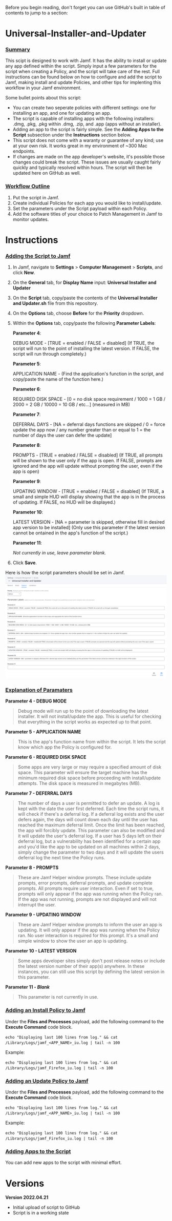 Before you begin reading, don't forget you can use GitHub's built in table of contents to jump to a section:

# Universal-Installer-and-Updater

### <ins>Summary</ins>
This scipt is designed to work with Jamf. It has the ability to install or update any app defined within the script. Simply input a few parameters for the script when creating a Policy, and the script will take care of the rest. Full instructions can be found below on how to configure and add the script to Jamf, making install and update Policies, and other tips for implenting this workflow in your Jamf environment.

Some bullet points about this script:
- You can create two seperate policies with different settings: one for installing an app, and one for updating an app.
- The script is capable of installing apps with the following installers: .dmg, .pkg, .pkg within .dmg, .zip, and .app (apps without an installer). 
- Adding an app to the script is fairly simple. See the **Adding Apps to the Script** subsection under the **Instructions** section below.
- This script does not come with a waranty or guarantee of any kind; use at your own risk. It works great in my environment of ~300 Mac endpoints.
- If changes are made on the app developer's website, it's possible those changes could break the script. These issues are usually caught fairly quickly and typically resolved within hours. The script will then be updated here on GitHub as well.

### <ins>Workflow Outline</ins>
1. Put the script in Jamf.
2. Create individual Policies for each app you would like to install/update.
3. Set the parameters under the Script payload within each Policy.
4. Add the software titles of your choice to Patch Management in Jamf to monitor updates.

# Instructions
### <ins>Adding the Script to Jamf</ins>
1. In Jamf, navigate to **Settings** > **Computer Management** > **Scripts**, and click **New**.
2. On the **General** tab, for **Display Name** input: **Universal Installer and Updater**
3. On the **Script** tab, copy/paste the contents of the **Universal Installer and Updater.sh** file from this repository.
4. On the **Options** tab, choose **Before** for the **Priority** dropdown.
5. Within the **Options** tab, copy/paste the following **Parameter Labels**:

    **Parameter 4**:
    
    DEBUG MODE - [TRUE = enabled / FALSE = disabled] (If TRUE, the script will run to the point of installing the latest version. If FALSE, the script will run through completely.)
    
    **Parameter 5**:
    
    APPLICATION NAME - (Find the application's function in the script, and copy/paste the name of the function here.)
        
    **Parameter 6**:
    
    REQUIRED DISK SPACE - [0 = no disk space requirement / 1000 = 1 GB / 2000 = 2 GB / 10000 = 10 GB / etc...] (measured in MB)
        
    **Parameter 7**:
    
    DEFERRAL DAYS - [NA = deferral days functions are skipped / 0 = force update the app now / any number greater than or equal to 1 = the number of days the user can defer the update]
        
    **Parameter 8**:
    
    PROMPTS - [TRUE = enabled / FALSE = disabled] (If TRUE, all prompts will be shown to the user only if the app is open. If FALSE, prompts are ignored and the app will update without prompting the user, even if the app is open)
        
    **Parameter 9**: 
    
    UPDATING WINDOW - [TRUE = enabled / FALSE = disabled] (If TRUE, a small and simple HUD will display showing that the app is in the process of updating. If FALSE, no HUD will be displayed.)
        
    **Parameter 10**: 
    
    LATEST VERSION - [NA = parameter is skipped, otherwise fill in desired app version to be installed] (Only use this parameter if the latest version cannot be ontained in the app's function of the script.)
    
    **Parameter 11**: 
    
    _Not currently in use, leave parameter blank._
    
6. Click **Save**.


Here is how the script parameters should be set in Jamf.   
![This is an image](https://raw.githubusercontent.com/itjimbo/Universal-Installer-and-Updater/main/Resources/Script%20Parameter%20Labels.png)

### <ins>Explanation of Paramaters</ins>
**Parameter 4 - DEBUG MODE**

> Debug mode will run up to the point of downloading the latest installer. It will not install/update the app. This is useful for checking that everything in the script works as expected up to that point.

**Parameter 5 - APPLICATION NAME**

> This is the app's function name from within the script. It lets the script know which app the Policy is configured for.

**Parameter 6 - REQUIRED DISK SPACE**

> Some apps are very large or may require a specified amount of disk space. This parameter will ensure the target machine has the minimum required disk space before proceeding with install/update attempts. The disk space is measured in megabytes (MB). 

**Parameter 7 - DEFERRAL DAYS**

> The number of days a user is permitted to defer an update. A log is kept with the date the user first deferred. Each time the script runs, it will check if there's a deferral log. If a deferral log exists and the user defers again, the days will count down each day until the user has reached the maximum deferral limit. Once the limit has been reached, the app will forcibly update. This parameter can also be modified and it will update the user's deferral log. If a user has 5 days left on their deferral log, but a vulnerability has been identified for a certain app and you'd like the app to be updated on all machines within 2 days, simply change the parameter to two days and it will update the users deferral log the next time the Policy runs.

**Parameter 8 - PROMPTS**

> These are Jamf Helper window prompts. These include update prompts, error prompts, deferral prompts, and update complete prompts. All prompts require user interaction. Even if set to true, prompts will only appear if the app was running when the Policy ran. If the app was not running, prompts are not displayed and will not interrupt the user.

**Parameter 9 - UPDATING WINDOW**

> These are Jamf Helper window prompts to inform the user an app is updating. It will only appear if the app was running when the Policy ran. No user interaction is required for this prompt. It's a small and simple window to show the user an app is updating. 

**Parameter 10 - LATEST VERSION**

> Some apps developer sites simply don't post release notes or include the latest version number of their app(s) anywhere. In these instances, you can still use this script by defining the latest version in this parameter.

**Parameter 11 - _Blank_**

> This parameter is not currently in use.


### <ins>Adding an Install Policy to Jamf</ins>
Under the **Files and Processes** payload, add the following command to the **Execute Command** code block.

`echo "Displaying last 100 lines from log." && cat /Library/Logs/jamf_<APP_NAME>_iu.log | tail -n 100`

Example:

`echo "Displaying last 100 lines from log." && cat /Library/Logs/jamf_Firefox_iu.log | tail -n 100`

### <ins>Adding an Update Policy to Jamf</ins>
Under the **Files and Processes** payload, add the following command to the **Execute Command** code block.

`echo "Displaying last 100 lines from log." && cat /Library/Logs/jamf_<APP_NAME>_iu.log | tail -n 100`

Example:

`echo "Displaying last 100 lines from log." && cat /Library/Logs/jamf_Firefox_iu.log | tail -n 100`

### <ins>Adding Apps to the Script</ins>
You can add new apps to the script with minimal effort. 

# Versions
**Version 2022.04.21**
- Initial upload of script to GitHub
- Script is in a working state
